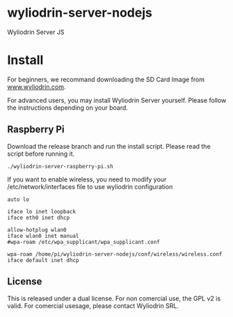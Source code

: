 wyliodrin-server-nodejs
=======================

Wyliodrin Server JS

Install
=======

For beginners, we recommand downloading the SD Card Image from www.wyliodrin.com.

For advanced users, you may install Wyliodrin Server yourself. Please follow the 
instructions depending on your board.

Raspberry Pi
------------

Download the release branch and run the install script. Please read the script 
before running it.

    ./wyliodrin-server-raspberry-pi.sh

If you want to enable wireless, you need to modify your /etc/network/interfaces file
to use wyliodrin configuration

    auto lo                                                                                                                                     
                                                                                                                                                
    iface lo inet loopback                                                                                                                      
    iface eth0 inet dhcp                                                                                                                        
                                                                                                                                            
    allow-hotplug wlan0                                                                                                                         
    iface wlan0 inet manual                                                                                                                     
    #wpa-roam /etc/wpa_supplicant/wpa_supplicant.conf                                                                                           
                                                                                                                                            
    wpa-roam /home/pi/wyliodrin-server-nodejs/conf/wireless/wireless.conf                                                                        
    iface default inet dhcp  

License
-------
This is released under a dual license. 
For non comercial use, the GPL v2 is valid.
For comercial usesage, please contact Wyliodrin SRL.
